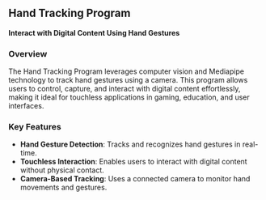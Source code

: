## **Hand Tracking Program**  
**Interact with Digital Content Using Hand Gestures**

### **Overview**  
The Hand Tracking Program leverages computer vision and Mediapipe technology to track hand gestures using a camera. This program allows users to control, capture, and interact with digital content effortlessly, making it ideal for touchless applications in gaming, education, and user interfaces.  

### **Key Features**  
- **Hand Gesture Detection**: Tracks and recognizes hand gestures in real-time.  
- **Touchless Interaction**: Enables users to interact with digital content without physical contact.  
- **Camera-Based Tracking**: Uses a connected camera to monitor hand movements and gestures.  


